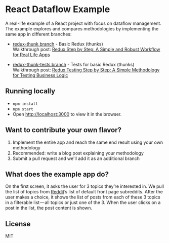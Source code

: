 # React Dataflow Example

A real-life example of a React project with focus on dataflow management. The example explores and compares methodologies by implementing the same app in different branches:

  * [redux-thunk branch](https://github.com/wix/react-dataflow-example/tree/redux-thunk/src) - Basic Redux (thunks)<br>Walkthrough post: [Redux Step by Step: A Simple and Robust Workflow for Real Life Apps](https://medium.com/@talkol/redux-step-by-step-a-simple-and-robust-workflow-for-real-life-apps-1fdf7df46092#.bgcu9iz3i)
  
  * [redux-thunk-tests branch](https://github.com/wix/react-dataflow-example/tree/redux-thunk-tests/src) - Tests for basic Redux (thunks)<br>Walkthrough post: [Redux Testing Step by Step: A Simple Methodology for Testing Business Logic](https://medium.com/@talkol/redux-testing-step-by-step-a-simple-methodology-for-testing-business-logic-8901670756ce)

## Running locally

 * `npm install`
 * `npm start`
 * Open [http://localhost:3000](http://localhost:3000) to view it in the browser.

## Want to contribute your own flavor?

1. Implement the entire app and reach the same end result using your own methodology
2. Recommended: write a blog post explaining your methodology
3. Submit a pull request and we'll add it as an additional branch

## What does the example app do?

On the first screen, it asks the user for 3 topics they’re interested in. We pull the list of topics from [Reddit](https://www.reddit.com/)’s list of default front page subreddits. After the user makes a choice, it shows the list of posts from each of these 3 topics in a filterable list — all topics or just one of the 3. When the user clicks on a post in the list, the post content is shown.

## License

MIT

